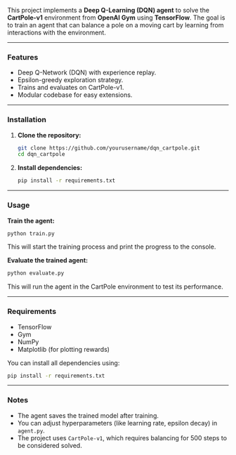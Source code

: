 

This project implements a **Deep Q-Learning (DQN) agent** to solve the **CartPole-v1** environment from **OpenAI Gym** using **TensorFlow**. The goal is to train an agent that can balance a pole on a moving cart by learning from interactions with the environment.

---

### Features

* Deep Q-Network (DQN) with experience replay.
* Epsilon-greedy exploration strategy.
* Trains and evaluates on CartPole-v1.
* Modular codebase for easy extensions.

---

### Installation

1. **Clone the repository:**

   ```bash
   git clone https://github.com/yourusername/dqn_cartpole.git
   cd dqn_cartpole
   ```

2. **Install dependencies:**

   ```bash
   pip install -r requirements.txt
   ```

---

### Usage

**Train the agent:**

```bash
python train.py
```

This will start the training process and print the progress to the console.

**Evaluate the trained agent:**

```bash
python evaluate.py
```

This will run the agent in the CartPole environment to test its performance.

---

### Requirements

* TensorFlow
* Gym
* NumPy
* Matplotlib (for plotting rewards)

You can install all dependencies using:

```bash
pip install -r requirements.txt
```

---

### Notes

* The agent saves the trained model after training.
* You can adjust hyperparameters (like learning rate, epsilon decay) in `agent.py`.
* The project uses `CartPole-v1`, which requires balancing for 500 steps to be considered solved.
